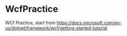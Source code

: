 # WcfPractice
WCf Practice, start from
https://docs.microsoft.com/en-us/dotnet/framework/wcf/getting-started-tutorial